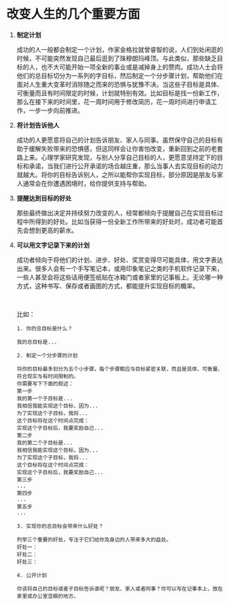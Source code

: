 # 改变人生的几个重要方面

1. **制定计划**

   ​	成功的人一般都会制定一个计划，作家金格拉就曾睿智的说，人们到处闲逛的时候，不可能突然发现自己最后逛到了珠穆朗玛峰顶。与此类似，那些缺乏目标的人，也不大可能开始一项全新的事业或是减掉身上的赘肉。成功人士会将他们的总目标切分为一系列的字目标，然后制定一个分步骤计划，帮助他们在面对人生重大变革时消除随之而来的恐惧与犹豫不决。当这些子目标是具体、可衡量而且有时间限定的时候，计划就特别有效。比如目标是找一份新工作，那么在接下来的时间里，花一周时间用于修改简历，花一周时间进行申请工作，一步一步向前推进。

2. **将计划告诉他人**

   ​	成功的人更愿意将自己的计划告诉朋友、家人与同事。虽然保守自己的目标有助于缓解失败带来的恐惧感，但这同样会让你害怕改变，重新回到之前的老套路上来。心理学家研究发现，与别人分享自己目标的人，更愿意坚持定下的目标和承诺，当我们进行公开承诺的场合越庄重，那么当事人去实现目标的动力就越大。将你的目标告诉别人，之所以能帮你实现目标，部分原因是朋友与家人通常会在你遭遇困境时，给你提供支持与帮助。

3. **提醒达到目标的好处**

   ​	那些最终做出决定并持续努力改变的人，经常都倾向于提醒自己在实现目标过程中所得到的好处。比如当获得一份全新工作所带来的好处时，成功者可能首先会想到更高的薪水。

4. **可以用文字记录下来的计划**

   成功者倾向于将他们的计划、进步、好处、奖赏变得尽可能具体，用文字表达出来。很多人会有一个手写笔记本，或用印象笔记之类的手机软件记录下来，一些人甚至会将这些话用便签纸贴在冰箱门或者家里的记事板上。无论哪一种方式，这种书写、保存或者画图的方式，都能提升实现目标的概率。

   ​

   比如：

   ```
   1. 你的总目标是什么？

   我的总目标是...

   2. 制定一个分步骤的计划

   将你的目标最多划分为五个小步骤。每个步骤都应与目标紧密关联，而且是具体、可衡量、符合现实与有时间限制的。
   你需要写下下面的叙述：
   第一步
   我的第一个子目标是...
   我相信我能实现这个目标，因为...
   为了实现这个子目标，我将...
   这个目标将在这个时间点完成：
   实现这个子目标后，我要奖励自己...
   第二步
   我的第二个子目标是...
   我相信我能实现这个目标，因为...
   为了实现这个子目标，我将...
   这个目标将在这个时间点完成：
   实现这个子目标后，我要奖励自己...
   第三步
   ...
   第四步
   ...
   第五步
   ...

   3. 实现你的总目标会带来什么好处？

   列举三个重要的好处，专注于它们给你及身边的人带来多大的益处。
   好处一：
   好处二：
   好处三：

   4. 公开计划

   你该将自己的目标或者子目标告诉谁呢？朋友、家人或者同事？你可以写在记事本上，放在家里或办公室显眼的地方。
   ```

   ​

